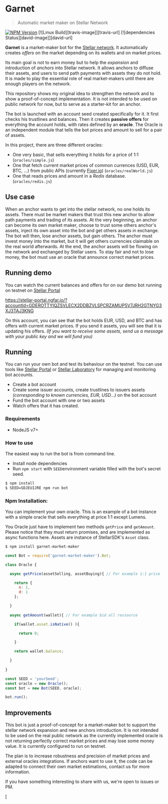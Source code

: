 # Garnet
> Automatic market maker on Stellar Network

[![NPM Version][npm-image]][npm-url]
[![Linux Build][travis-image]][travis-url]
[![dependencies Status][david-image]][david-url]

**Garnet** is a market-maker bot for the [Stellar network](https://www.stellar.org). It automatically creates *offers* on the market depending on its wallets and on market prices.

Its main goal is not to earn money but to help the *expansion* and introduction of *anchors* into Stellar network. It allows anchors to diffuse their assets, and users to send path payments with assets they do not hold. It is made to play the essential role of real market-makers until there are enough players on the network.

This repository shows my original idea to strengthen the network and to show a proof-of-concept implementation. It is not intended to be used on public network for now, but to serve as a starter-kit for an anchor.

The bot is launched with an account seed created specifically for it. It first checks his trustlines and balances. Then it creates **passive offers** for everything the account holds, with rates defined by an **oracle**.
The Oracle is an independent module that tells the bot prices and amount to sell for a pair of assets.

In this project, there are three different oracles:
- One very basic, that sells everything it holds for a price of 1:1 (`oracles/simple.js`)
- One that fetch current market prices of common currences (USD, EUR, BTC, ...) from public APIs (currently [Fixer.io](https://fixer.io)) (`oracles/realWorld.js`)
- One that reads prices and amount in a *Redis* database. (`oracles/redis.js`)


## Use case

When an anchor wants to get into the stellar network, no one holds its assets. There must be market makers that trust this new anchor to allow path payments and trading of its assets. At the very beginning, an anchor can become its own market maker, choose to trust some others anchor's assets, inject its own asset into the bot and get others assets in exchange. The bot will then, lose anchor assets, but gain others. 
The anchor must invest money into the market, but it will get others currencies claimable on the real world afterwards.
At the end, the anchor assets will be flowing on the network and exchanged by Stellar users.
To stay fair and not to lose money, the bot must use an oracle that announce correct market prices.

## Running demo

You can watch the current balances and offers for on our demo bot running on testnet on [Stellar Portal](https://stellar-portal.ngfar.io/?accountId=GDEROTTYIQZSVLECX2DDBZVLSPCRZAMUP5V7JRH2GTNYG3XJ3TAJ3KNG)

https://stellar-portal.ngfar.io/?accountId=GDEROTTYIQZSVLECX2DDBZVLSPCRZAMUP5V7JRH2GTNYG3XJ3TAJ3KNG

On this account, you can see that the bot holds EUR, USD, and BTC and has offers with current market prices. If you send it assets, you will see that it is updating his offers. *(If you want to receive some assets, send us a message with your public key and we will fund you)*

## Running

You can run your own bot and test its behaviour on the testnet. You can use tools like [Stellar Portal](https://stellar-portal.ngfar.io/) or [Stellar Laboratory](https://www.stellar.org/laboratory) for managing and monitoring bot accounts.

- Create a bot account
- Create some issuer accounts, create trustlines to issuers assets *(corresponding to known currencies, EUR, USD...)* on the bot account
- Fund the bot account with one or two assets
- Watch offers that it has created.

### Requirements

- NodeJS v7+

### How to use

The easiest way to run the bot is from command line.

- Install node dependencies
- Run `npm start` with `SEED`environment variable filled with the bot's secret seed.

``` bash
$ npm install
$ SEED=SDJEUIJRE npm run bot
```

### Npm Installation:

You can implement your own oracle. This is an example of a bot instance with a simple oracle that sells everything at price 1:1 except Lumens.

You Oracle just have to implement two methods `getPrice` and `getAmount`. Please notice that they must return promises, and are implemented as async functions here.
Assets are instance of StellarSDK's `Asset` class.
``` bash
$ npm install garnet-market-maker
```

``` javascript
const Bot = require('garnet-market-maker').Bot;

class Oracle {

  async getPrice(assetSelling, assetBuying){ // For example 1:1 price

    return {
      n: 1,
      d: 1
    };

  }
  
  async getAmount(wallet){ // For example bid all ressource

    if(wallet.asset.isNative() ){

      return 0;

    }

    return wallet.balance;

  }
  
}

const SEED = 'yourSeed';
const oracle = new Oracle();
const bot = new Bot(SEED, oracle);

bot.run();

```
## Improvements

This bot is just a proof-of-concept for a market-maker bot to support the stellar network expansion and new anchors introduction. It is not intended to be used on the real public network as the currently implemented oracle is not returning perfectly correct market prices and may lose some money value. It is currently configured to run on testnet.

The plan is to increase robustness and precision of market prices and external oracles integrations. If anchors want to use it, the code can be adapted to connect their own market estimations, contact us for more information.

If you have something interesting to share with us, we're open to issues or PM.

[npm-image]: https://img.shields.io/npm/v/garnet-market-maker.svg
[npm-url]: https://www.npmjs.com/package/garnet-market-maker
[